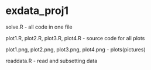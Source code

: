# exdata_proj1

solve.R - all code in one file

plot1.R, plot2.R, plot3.R, plot4.R - source code for all plots

plot1.png, plot2.png, plot3.png, plot4.png - plots(pictures)

readdata.R - read and subsetting data
